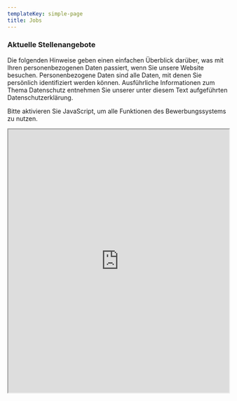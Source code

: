 ```yaml
---
templateKey: simple-page
title: Jobs
---
```

### Aktuelle Stellenangebote
Die folgenden Hinweise geben einen einfachen Überblick darüber, was mit Ihren personenbezogenen Daten passiert, wenn Sie unsere Website besuchen. Personenbezogene Daten sind alle Daten, mit denen Sie persönlich identifiziert werden können. Ausführliche Informationen zum Thema Datenschutz entnehmen Sie unserer unter diesem Text aufgeführten Datenschutzerklärung.

<div id="ebms-jobwidget"><div data-jobwidget="https://bms.empfehlungsbund.de/job_widgets/1509bb997cdd9cd1c675f04ddfa9b7200f03a729d843e1a0342c47725215f35b"><noscript id="ebms-fallback"><p>Bitte aktivieren Sie JavaScript, um alle Funktionen des Bewerbungssystems zu nutzen.</p><iframe border="0" scrolling="yes" src="https://bms.empfehlungsbund.de/job_widgets/1509bb997cdd9cd1c675f04ddfa9b7200f03a729d843e1a0342c47725215f35b" style="min-height: 600px; width: 100%"></iframe></noscript><script onerror="document.getElementById(&quot;ebms-jobwidget&quot;).innerHTML+=document.getElementById(&quot;ebms-fallback&quot;).innerHTML" src="https://bms.empfehlungsbund.de//widget.js"></script></div></div>
